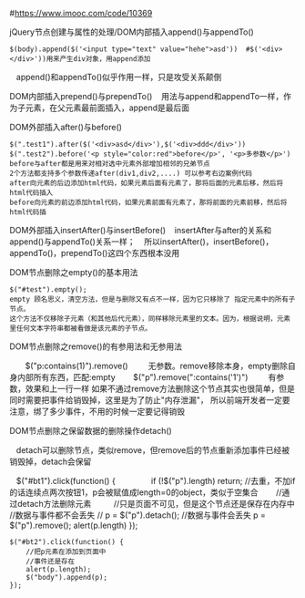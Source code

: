 #https://www.imooc.com/code/10369

jQuery节点创建与属性的处理/DOM内部插入append()与appendTo()

    $(body).append($('<input type="text" value="hehe">asd'))  #$('<div></div>'))用来产生div对象，用append添加
    append()和appendTo()似乎作用一样，只是攻受关系颠倒
    
DOM内部插入prepend()与prependTo()
    用法与append和appendTo一样，作为子元素，在父元素最前面插入，append是最后面

DOM外部插入after()与before()

    $(".test1").after($('<div>asd</div>'),$('<div>ddd</div>'))
    $(".test2").before('<p style="color:red">before</p>', '<p>多参数</p>')
    before与after都是用来对相对选中元素外部增加相邻的兄弟节点
    2个方法都支持多个参数传递after(div1,div2,....) 可以参考右边案例代码
    after向元素的后边添加html代码，如果元素后面有元素了，那将后面的元素后移，然后将html代码插入
    before向元素的前边添加html代码，如果元素前面有元素了，那将前面的元素前移，然后将html代码插
    
DOM外部插入insertAfter()与insertBefore()
    insertAfter与after的关系和append()与appendTo()关系一样；
    所以insertAfter()，insertBefore()，appendTo()，prependTo()这四个东西根本没用
    
    
DOM节点删除之empty()的基本用法
    
    $("#test").empty();
    empty 顾名思义，清空方法，但是与删除又有点不一样，因为它只移除了 指定元素中的所有子节点。
    这个方法不仅移除子元素（和其他后代元素），同样移除元素里的文本。因为，根据说明，元素里任何文本字符串都被看做是该元素的子节点。

 DOM节点删除之remove()的有参用法和无参用法
 
        $("p:contains(1)").remove()         无参数。remove移除本身，empty删除自身内部所有东西，匹配:empty
        $("p").remove(":contains('1')")         有参数，效果和上一行一样
        如果不通过remove方法删除这个节点其实也很简单，但是同时需要把事件给销毁掉，这里是为了防止"内存泄漏"，
        所以前端开发者一定要注意，绑了多少事件，不用的时候一定要记得销毁
        
DOM节点删除之保留数据的删除操作detach()

    detach可以删除节点，类似remove，但remove后的节点重新添加事件已经被销毁掉，detach会保留
    
    $("#bt1").click(function() {        
        if (!$("p").length) return; //去重，不加if的话连续点两次按钮1，p会被赋值成length=0的object，类似于空集合
        //通过detach方法删除元素  
        //只是页面不可见，但是这个节点还是保存在内存中 
        //数据与事件都不会丢失
    //    p = $("p").detach();
        //数据与事件会丢失
		p = $("p").remove();
		alert(p.length)
    });

    $("#bt2").click(function() {
        //把p元素在添加到页面中
        //事件还是存在
		alert(p.length);
        $("body").append(p);
    });
